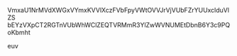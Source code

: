 VmxaU1NrMVdXWGxVYmxKVVlXczFVbFpyVWtOVVJrVjVUbFZrYUUxclduVlZS
bEYzVXpCT2RGTnVUbWhWClZEQTVRMmR3YlZwWVNUMEtDbnB6Y3c9PQoKbmht

euv